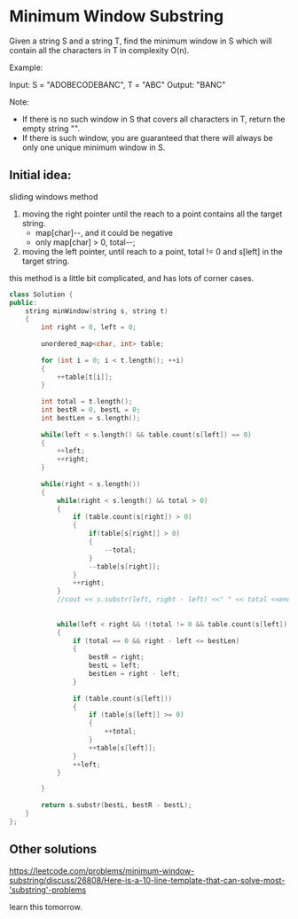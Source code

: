 # Minimum Window Substring


Given a string S and a string T, find the minimum window in S which will contain all the characters in T in complexity O(n).

Example:

Input: S = "ADOBECODEBANC", T = "ABC"
Output: "BANC"

Note:

- If there is no such window in S that covers all characters in T, return the empty string "".
- If there is such window, you are guaranteed that there will always be only one unique minimum window in S.

## Initial idea: 

sliding windows method
1. moving the right pointer until the reach to a point contains all the target string. 
   - map[char]--, and it could be negative
   - only map[char] > 0, total--;
2. moving the left pointer, until reach to a point, total != 0 and s[left] in the target string. 

this method is a little bit complicated, and has lots of corner cases. 

```cpp
class Solution {
public:
    string minWindow(string s, string t) 
    {
        int right = 0, left = 0; 
        
        unordered_map<char, int> table; 
        
        for (int i = 0; i < t.length(); ++i)
        {
            ++table[t[i]];
        }
        
        int total = t.length();
        int bestR = 0, bestL = 0; 
        int bestLen = s.length();
        
        while(left < s.length() && table.count(s[left]) == 0)
        {
            ++left;
            ++right; 
        }
        
        while(right < s.length())
        {
            while(right < s.length() && total > 0)
            {
                if (table.count(s[right]) > 0)
                {
                    if(table[s[right]] > 0)
                    {
                        --total; 
                    }
                    --table[s[right]];
                }
                ++right; 
            }
            //cout << s.substr(left, right - left) <<" " << total <<endl; 
            
            
            while(left < right && !(total != 0 && table.count(s[left]) > 0))
            {
                if (total == 0 && right - left <= bestLen)
                {
                    bestR = right; 
                    bestL = left; 
                    bestLen = right - left; 
                }
                
                if (table.count(s[left]))
                {
                    if (table[s[left]] >= 0)
                    {
                        ++total; 
                    }
                    ++table[s[left]]; 
                }
                ++left; 
            }

        }
        
        return s.substr(bestL, bestR - bestL); 
    }
};
```

## Other solutions


https://leetcode.com/problems/minimum-window-substring/discuss/26808/Here-is-a-10-line-template-that-can-solve-most-'substring'-problems

learn this tomorrow. 
